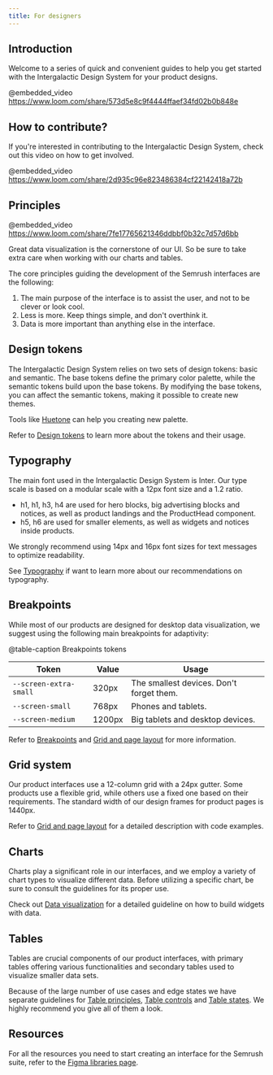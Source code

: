 ```yaml
---
title: For designers
---
```


## Introduction

Welcome to a series of quick and convenient guides to help you get started with the Intergalactic Design System for your product designs.

@embedded_video https://www.loom.com/share/573d5e8c9f4444ffaef34fd02b0b848e

<!-- ### Intergalactic Design System principles

@embedded_video https://www.loom.com/share/0e14e413ea314afda211d3845cc845f2 -->

## How to contribute?

If you're interested in contributing to the Intergalactic Design System, check out this video on how to get involved.

@embedded_video https://www.loom.com/share/2d935c96e823486384cf22142418a72b

## Principles

@embedded_video https://www.loom.com/share/7fe17765621346ddbbf0b32c7d57d6bb

Great data visualization is the cornerstone of our UI. So be sure to take extra care when working with our charts and tables.

The core principles guiding the development of the Semrush interfaces are the following:

1. The main purpose of the interface is to assist the user, and not to be clever or look cool.
2. Less is more. Keep things simple, and don't overthink it.
3. Data is more important than anything else in the interface.

<!-- See [Principles](/core-principles/principles/) if you want to dive deeper and learn more about them. -->

## Design tokens

The Intergalactic Design System relies on two sets of design tokens: basic and semantic. The base tokens define the primary color palette, while the semantic tokens build upon the base tokens. By modifying the base tokens, you can affect the semantic tokens, making it possible to create new themes.

Tools like [Huetone](https://huetone.ardov.me/) can help you creating new palette.

Refer to [Design tokens](/style/design-tokens) to learn more about the tokens and their usage.

## Typography

The main font used in the Intergalactic Design System is Inter. Our type scale is based on a modular scale with a 12px font size and a 1.2 ratio.

- h1, h1, h3, h4 are used for hero blocks, big advertising blocks and notices, as well as product landings and the ProductHead component.
- h5, h6 are used for smaller elements, as well as widgets and notices inside products.

We strongly recommend using 14px and 16px font sizes for text messages to optimize readability.

See [Typography](/style/typography/) if want to learn more about our recommendations on typography.

## Breakpoints

While most of our products are designed for desktop data visualization, we suggest using the following main breakpoints for adaptivity:

@table-caption Breakpoints tokens

| Token                  | Value  | Usage                                    |
| ---------------------- | ------ | ---------------------------------------- |
| `--screen-extra-small` | 320px  | The smallest devices. Don't forget them. |
| `--screen-small`       | 768px  | Phones and tablets.                      |
| `--screen-medium`      | 1200px | Big tablets and desktop devices.         |

Refer to [Breakpoints](/layout/breakpoints/) and [Grid and page layout](/layout/grid-system/) for more information.

## Grid system

Our product interfaces use a 12-column grid with a 24px gutter. Some products use a flexible grid, while others use a fixed one based on their requirements. The standard width of our design frames for product pages is 1440px.

Refer to [Grid and page layout](/layout/grid-system) for a detailed description with code examples.

## Charts

Charts play a significant role in our interfaces, and we employ a variety of chart types to visualize different data. Before utilizing a specific chart, be sure to consult the guidelines for its proper use.

Check out [Data visualization](/data-display/d3-chart) for a detailed guideline on how to build widgets with data.

## Tables

Tables are crucial components of our product interfaces, with primary tables offering various functionalities and secondary tables used to visualize smaller data sets.

Because of the large number of use cases and edge states we have separate guidelines for [Table principles](/table-group/table/), [Table controls](/table-group/table-controls/) and [Table states](/table-group/table-states/). We highly recommend you give all of them a look.

## Resources

For all the resources you need to start creating an interface for the Semrush suite, refer to the [Figma libraries page](/get-started-guide/work-figma/).
